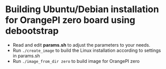 Building Ubuntu/Debian installation for OrangePI zero board using debootstrap
============================================================================

- Read and edit **params.sh** to adjust the parameters to your needs.<br/>
- Run `./create_image` to build the Linux installation according to settings in params.sh<br/>
- Run `./image_from_dir zero` to build image for OrangePI zero
